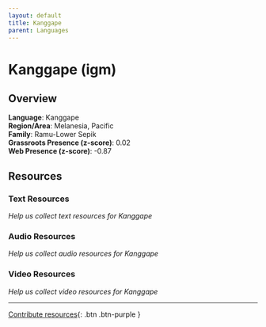 ```yaml
---
layout: default
title: Kanggape
parent: Languages
---
```


# Kanggape (igm)

## Overview

**Language**: Kanggape  
**Region/Area**: Melanesia, Pacific  
**Family**: Ramu-Lower Sepik  
**Grassroots Presence (z-score)**: 0.02  
**Web Presence (z-score)**: -0.87  

## Resources

### Text Resources
*Help us collect text resources for Kanggape*

### Audio Resources
*Help us collect audio resources for Kanggape*

### Video Resources
*Help us collect video resources for Kanggape*

---

[Contribute resources](https://forms.office.com/e/1SfLJx3u1r){: .btn .btn-purple }
